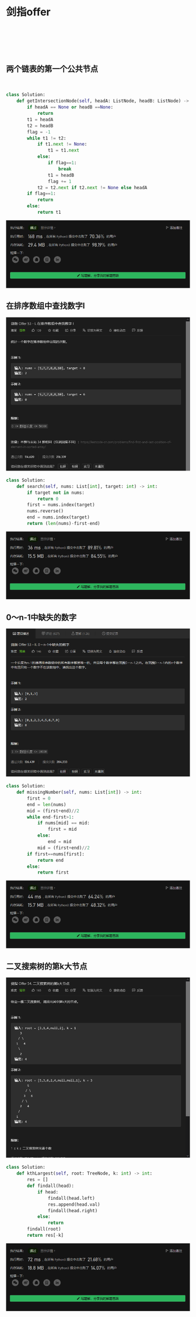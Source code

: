 # 剑指offer

## 

![]()

```python

```

![]()

## 两个链表的第一个公共节点

![]()

```python
class Solution:
    def getIntersectionNode(self, headA: ListNode, headB: ListNode) -> ListNode:
        if headA == None or headB ==None:
            return 
        t1 = headA
        t2 = headB
        flag = -1
        while t1 != t2:
            if t1.next != None:
                t1 = t1.next 
            else:
                if flag==1:
                    break
                t1 = headB
                flag += 1
            t2 = t2.next if t2.next != None else headA
        if flag==1:
            return 
        else:
            return t1
```

![](./images/052_.png)

## 在排序数组中查找数字I

![](./images/053.png)

```python
class Solution:
    def search(self, nums: List[int], target: int) -> int:
        if target not in nums:
            return 0
        first = nums.index(target)
        nums.reverse()
        end = nums.index(target)
        return (len(nums)-first-end)
```

![](./images/053_.png)

## 0～n-1中缺失的数字

![](./images/054.png)

```python
class Solution:
    def missingNumber(self, nums: List[int]) -> int:
        first = 0
        end = len(nums)
        mid = (first+end)//2
        while end-first>1:
            if nums[mid] == mid:
                first = mid
            else:
                end = mid
            mid = (first+end)//2
        if first==nums[first]:
            return end
        else:
            return first
```

![](./images/054_.png)

## 二叉搜索树的第k大节点

![](./images/055.png)

```python
class Solution:
    def kthLargest(self, root: TreeNode, k: int) -> int:
        res = []
        def findall(head):
            if head:
                findall(head.left)
                res.append(head.val)
                findall(head.right)
            else:
                return
        findall(root)
        return res[-k]
```

![](./images/055_.png)